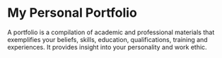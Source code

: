 # My Personal Portfolio
A portfolio is a compilation of academic and professional materials that exemplifies your beliefs, skills, education, qualifications, training and experiences. It provides insight into your personality and work ethic.
